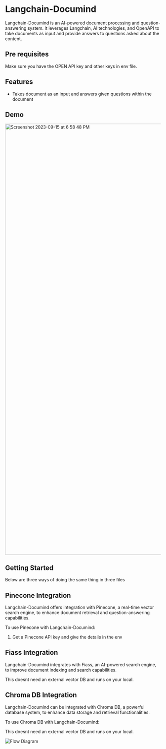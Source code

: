 # Langchain-Documind

Langchain-Documind is an AI-powered document processing and question-answering system. It leverages Langchain, AI technologies, and OpenAPI to take documents as input and provide answers to questions asked about the content.

## Pre requisites
Make sure you have the OPEN API key and other keys in env file.

## Features

- Takes document as an input and answers given questions within the document

## Demo
<img width="1390" alt="Screenshot 2023-09-15 at 6 58 48 PM" src="https://github.com/sarat9/langchain-documind/assets/17333491/c46c3d7a-0258-4fc4-a396-113631596652">


## Getting Started

Below are three ways of doing the same thing in three files

## Pinecone Integration

Langchain-Documind offers integration with Pinecone, a real-time vector search engine, to enhance document retrieval and question-answering capabilities.

To use Pinecone with Langchain-Documind:

1. Get a Pinecone API key and give the details in the env

## Fiass Integration

Langchain-Documind integrates with Fiass, an AI-powered search engine, to improve document indexing and search capabilities.

This doesnt need an external vector DB and runs on your local.


## Chroma DB Integration

Langchain-Documind can be integrated with Chroma DB, a powerful database system, to enhance data storage and retrieval functionalities.

To use Chroma DB with Langchain-Documind:

This doesnt need an external vector DB and runs on your local.


![Flow Diagram](https://github.com/sarat9/langchain-documind/assets/17333491/05a455be-6e81-4b60-b101-68737fe9e1bb)


